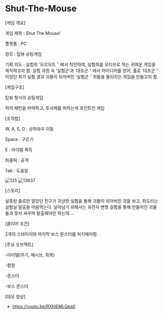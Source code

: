 # Shut-The-Mouse

[게임 개요]

게임 제목 : Shut The Mouse!

플랫폼 : PC

장르 : 탑뷰 슈팅게임

기획 의도 : 실험쥐 ‘모르모트＇에서 착안하여, 실험쥐를 모티브로 하는 귀여운 게임을 제작하고자 함. 실험 과정 속 ‘실험군‘과 ‘대조군＇에서 아이디어를 얻어, 홀로 ‘대조군＇이었던 쥐가 실험 결과 괴물이 되어버린 ‘실험군＇쥐들을 물리치는 게임을 만들고자 함.

[게임구조]

탑뷰 형식의 슈팅게임

적의 패턴을 파악하고, 투사체를 피하는게 포인트인 게임

[조작법]

W, A, S, D : 상하좌우 이동

Space : 구르기

E : 아이템 획득

좌클릭 : 공격

Tab : 도움말

![125](https://user-images.githubusercontent.com/93777460/201590802-888e2132-3840-4adf-949e-7c0f7581cc8d.png)
![13637](https://user-images.githubusercontent.com/93777460/201590812-f0c25ac5-46d6-4ea9-b1e7-b6f19988c45e.png)


[스토리]

실종된 줄로만 알았던 친구가 괴상한 실험을 통해 괴물이 되어버린 것을 보고, 쥐도리는 실험실 탈출을 마음먹는다. 살아남기 위해서는 유전자 변형 실험을 통해 만들어진 괴물들과 맞서 싸우며 탈출해야만 하는데….

[클리어 조건]

 2개의 스테이지와 마지막 보스 몬스터를 처지해야함.

[주요 오브젝트]

-아이템(무기, 패시브, 회복)

-함정

-몬스터

-보스 몬스터

[데모 영상]

- https://youtu.be/RXhIEMLQea0

